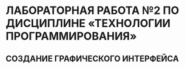 # ЛАБОРАТОРНАЯ РАБОТА №2 ПО ДИСЦИПЛИНЕ «ТЕХНОЛОГИИ ПРОГРАММИРОВАНИЯ»
## СОЗДАНИЕ ГРАФИЧЕСКОГО ИНТЕРФЕЙСА

